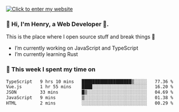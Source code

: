 [![Click to enter my website](https://github.com/zh30/zh30/assets/7930156/bb82b0df-3fb8-4136-8522-734cd2b27f6a)](https://blog.zhanghe.dev) 

### 👋 Hi, I'm Henry, a Web Developer 🚀.

This is the place where I open source stuff and break things :rofl:

- I’m currently working on JavaScript and TypeScript
- I’m currently learning Rust

### 💪 This week I spent my time on

<!--START_SECTION:waka-->

```txt
TypeScript   9 hrs 10 mins   ███████████████████▒░░░░░   77.36 %
Vue.js       1 hr 55 mins    ████░░░░░░░░░░░░░░░░░░░░░   16.20 %
JSON         33 mins         █▒░░░░░░░░░░░░░░░░░░░░░░░   04.69 %
JavaScript   9 mins          ▒░░░░░░░░░░░░░░░░░░░░░░░░   01.38 %
HTML         2 mins          ░░░░░░░░░░░░░░░░░░░░░░░░░   00.29 %
```

<!--END_SECTION:waka-->
